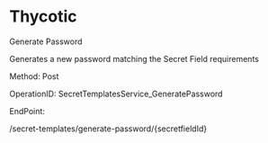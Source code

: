 #     Thycotic


Generate Password

Generates a new password matching the Secret Field requirements

Method: Post

OperationID: SecretTemplatesService_GeneratePassword

EndPoint:

/secret-templates/generate-password/{secretfieldId}
